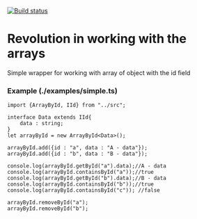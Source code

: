 [![Build status](https://ci.appveyor.com/api/projects/status/knf91k7tp7457ltt?svg=true)](https://ci.appveyor.com/project/ramshteks/array-by-id)
# Revolution in working with the arrays

Simple wrapper for working with array of object with the id field

### Example (./examples/simple.ts)
 ```
 import {ArrayById, IId} from "../src";
 
 interface Data extends IId{
     data : string;
 }
 let arrayById = new ArrayById<Data>();
 
 arrayById.add({id : "a", data : "A - data"});
 arrayById.add({id : "b", data : "B - data"});
 
 console.log(arrayById.getById("a").data);//A - data
 console.log(arrayById.containsById("a"));//true
 console.log(arrayById.getById("b").data);//B - data
 console.log(arrayById.containsById("b"));//true
 console.log(arrayById.containsById("c")); //false
 
 arrayById.removeById("a");
 arrayById.removeById("b");
 ```